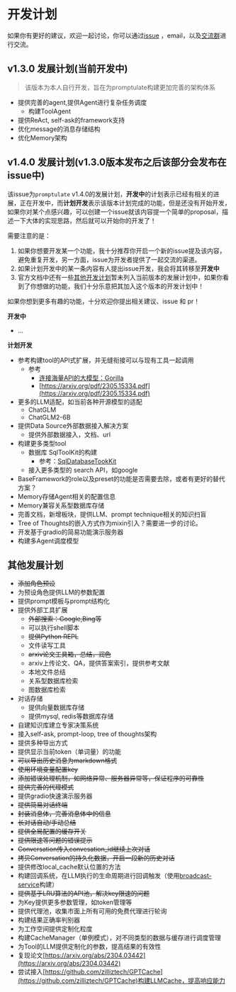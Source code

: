 # 开发计划

如果你有更好的建议，欢迎一起讨论，你可以通过[issue](https://github.com/Undertone0809/promptulate/issues)
，email，以及[交流群](README.md#交流群)进行交流。


## v1.3.0 发展计划(当前开发中)
> 该版本为本人自行开发，旨在为promptulate构建更加完善的架构体系

- 提供完善的agent,提供Agent进行复杂任务调度
  - 构建ToolAgent
- 提供ReAct, self-ask的framework支持
- 优化message的消息存储结构
- 优化Memory架构



## v1.4.0 发展计划(v1.3.0版本发布之后该部分会发布在issue中)
该issue为`promptulate` v1.4.0的发展计划，**开发中**的计划表示已经有相关的进展，正在开发中，而**计划开发**表示该版本计划完成的功能，但是还没有开始开发，如果你对某个点感兴趣，可以创建一个issue就该内容提一个简单的proposal，描述一下大体的实现思路，然后就可以开始你的开发了！

需要注意的是：

1. 如果你想要开发某一个功能，我十分推荐你开启一个新的issue提及该内容，避免重复开发，另一方面，issue为开发者提供了一起交流的渠道。
2. 如果计划开发中的某一条内容有人提出issue开发，我会将其转移至**开发中**
3. 官方文档中还有一些[其他开发计划](https://undertone0809.github.io/promptulate/#/other/plan)暂未列入当前版本的发展计划中，如果你看到了你想做的功能，我们十分乐意把其加入这个版本的开发计划中！

如果你想到更多有趣的功能，十分欢迎你提出相关建议、issue 和 pr！

**开发中**
- ...

**计划开发**
- 参考构建tool的API式扩展，并无缝衔接可以与现有工具一起调用
  - 参考
    - [连接海量API的大模型：Gorilla](https://mp.weixin.qq.com/s/ZxZAXKVdc1YsxBRpncWTNg)
    - [https://arxiv.org/pdf/2305.15334.pdf](https://arxiv.org/pdf/2305.15334.pdf)
- 更多的LLM适配，如当前各种开源模型的适配
  - ChatGLM
  - ChatGLM2-6B
- 提供Data Source外部数据接入解决方案
  - 提供外部数据接入，文档、url
- 构建更多类型tool
  - 数据库 SqlToolKit的构建 
    - 参考：[SqlDatabaseTookKit](https://github.com/hwchase17/langchain/blob/master/langchain/agents/agent_toolkits/sql/base.py#L14)
  - 接入更多类型的 search API，如google
- BaseFramework的role以及preset的功能是否需要去除，或者有更好的替代方案？
- Memory存储Agent相关的配置信息
- Memory兼容关系型数据库存储
- 完善文档，新增板块，提供LLM、prompt technique相关的知识扫盲
- Tree of Thoughts的嵌入方式作为mixin引入？需要进一步的讨论。
- 开发基于gradio的简易功能演示服务器
- 构建多Agent调度模型


## 其他发展计划
- ~~添加角色预设~~
- 为预设角色提供LLM的参数配置
- 提供prompt模板与prompt结构化
- 提供外部工具扩展
  - ~~外部搜索：Google,Bing等~~
  - 可以执行shell脚本
  - ~~提供Python REPL~~
  - 文件读写工具
  - ~~arxiv论文工具箱，总结，润色~~
  - arxiv上传论文、QA，提供答案索引，提供参考文献
  - 本地文件总结
  - 关系型数据库检索
  - 图数据库检索
- 对话存储
  - 提供向量数据库存储
  - 提供mysql, redis等数据库存储
- 自建知识库建立专家决策系统
- 接入self-ask, prompt-loop, tree of thoughts架构
- 提供多种导出方式
- 提供显示当前token（单词量）的功能
- ~~可以导出历史消息为markdown格式~~
- ~~使用环境变量配置key~~
- ~~添加错误处理机制，如网络异常、服务器异常等，保证程序的可靠性~~
- ~~提供完善的代理模式~~
- 提供gradio快速演示服务器
- ~~提供简易对话终端~~
- ~~封装消息体，完善消息体中的信息~~
- ~~长对话自动/手动总结~~
- ~~提供全局配置的缓存开关~~
- ~~提供限速等问题的错误提示~~
- ~~Conversation传入convesation_id继续上次对话~~
- ~~拷贝Conversation的持久化数据，开启一段新的历史对话~~
- 提供修改local_cache默认位置的方法
- 构建回调系统，在LLM执行的生命周期进行回调触发（使用[broadcast-service](https://github.com/Undertone0809/broadcast-service)构建）
- ~~提供基于LRU算法的API池，解决key限速的问题~~
- 为Key提供更多参数管理，如token管理等
- 提供代理池，收集市面上所有可用的免费代理进行轮询
- 构建结果正确率判别器
- 为工作空间提供定制化粒度
- 构建CacheManager（单例模式），对不同类型的数据与缓存进行调度管理
- 为Tool的LLM提供定制化的参数，提高结果的有效性
- 复现论文[https://arxiv.org/abs/2304.03442](https://arxiv.org/abs/2304.03442)
- 尝试接入[https://github.com/zilliztech/GPTCache](https://github.com/zilliztech/GPTCache)构建LLMCache，提高响应能力

